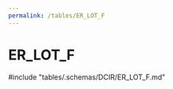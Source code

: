 ```yaml
---
permalink: /tables/ER_LOT_F
---
```

# ER_LOT_F
<!-- SPDX-License-Identifier: MPL-2.0 -->

<!-- ATTENTION : Ne pas supprimer ou modifier la ligne ci-dessous -->
#include "tables/.schemas/DCIR/ER_LOT_F.md"
<!-- ATTENTION : Ne pas supprimer ou modifier la ligne ci-dessus -->

